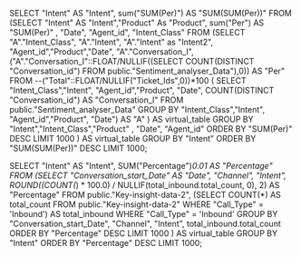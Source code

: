 SELECT "Intent" AS "Intent", sum("SUM(Per)") AS "SUM(SUM(Per))" 
FROM (SELECT "Intent" AS "Intent","Product" As "Product", sum("Per") AS "SUM(Per)" , "Date", "Agent_id", "Intent_Class"
FROM (SELECT
"A"."Intent_Class", "A"."Intent", "A"."Intent" as "Intent2", "Agent_id","Product","Date",
"A"."Conversation_I",
("A"."Conversation_I"::FLOAT/NULLIF((SELECT 
COUNT(DISTINCT "Conversation_id")
FROM public."Sentiment_analyser_Data"),0)) AS "Per"
FROM 
--("Total"::FLOAT/NULLIF("Ticket_Ids",0))*100
(
SELECT 
"Intent_Class","Intent", "Agent_id","Product", "Date",
COUNT(DISTINCT "Conversation_id") AS "Conversation_I"
FROM public."Sentiment_analyser_Data"
GROUP BY 
"Intent_Class","Intent", "Agent_id","Product", "Date") AS "A"
) AS virtual_table GROUP BY "Intent","Intent_Class","Product" , "Date", "Agent_id" ORDER BY "SUM(Per)" DESC 
 LIMIT 1000
) AS virtual_table GROUP BY "Intent" ORDER BY "SUM(SUM(Per))" DESC 
 LIMIT 1000;




SELECT "Intent" AS "Intent", SUM("Percentage")*0.01 AS "Percentage" 
FROM (SELECT 
  "Conversation_start_Date" AS "Date", 
  "Channel", 
  "Intent", 
  ROUND((COUNT(*) * 100.0) / NULLIF(total_inbound.total_count, 0), 2) AS "Percentage"
FROM 
  public."Key-insight-data-2",
  (SELECT COUNT(*) AS total_count FROM public."Key-insight-data-2" WHERE "Call_Type" = 'Inbound') AS total_inbound
WHERE 
  "Call_Type" = 'Inbound'
GROUP BY 
  "Conversation_start_Date", "Channel", "Intent", total_inbound.total_count
ORDER BY 
  "Percentage" DESC
LIMIT 1000
) AS virtual_table GROUP BY "Intent" ORDER BY "Percentage" DESC 
 LIMIT 1000;


